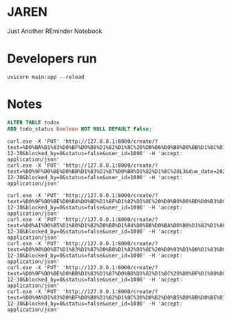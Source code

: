 # JAREN
Just Another REminder Notebook


# Developers run
```uvicorn main:app --reload```

# Notes

```sql
ALTER TABLE todos
ADD todo_status boolean NOT NULL DEFAULT False;
```

```commandline
curl.exe -X 'PUT' 'http://127.0.0.1:8000/create/?text=%D0%BA%D1%83%D0%BF%D0%B8%D1%82%D1%8C%20%D0%B6%D0%B8%D0%BB%D1%8C%D1%91&due_date=2024-12-30&blocked_by=0&status=false&user_id=1000' -H 'accept: application/json'
curl.exe -X 'PUT' 'http://127.0.0.1:8000/create/?text=%D0%9F%D0%BE%D0%BB%D1%83%D1%87%D0%B8%D1%82%D1%8C%20L3&due_date=2024-12-30&blocked_by=0&status=false&user_id=1000' -H 'accept: application/json'

curl.exe -X 'PUT' 'http://127.0.0.1:8000/create/?text=%D0%9F%D0%BE%D0%B4%D0%BD%D1%8F%D1%82%D1%8C%20%D0%B0%D0%BD%D0%B3%D0%BB%D0%B8%D0%B9%D1%81%D0%BA%D0%B8%D0%B9%20%D0%B4%D0%BE%20B2%2FB2%2B&due_date=2024-12-30&blocked_by=0&status=false&user_id=1000' -H 'accept: application/json'
curl.exe -X 'PUT' 'http://127.0.0.1:8000/create/?text=%D0%A1%D0%B5%D1%80%D1%82%D0%B8%D1%84%D0%B8%D0%BA%D0%B0%D1%82%D1%8B&due_date=2024-12-30&blocked_by=0&status=false&user_id=1000' -H 'accept: application/json'
curl.exe -X 'PUT' 'http://127.0.0.1:8000/create/?text=%D0%98%D0%B7%D1%83%D1%87%D0%B8%D1%82%D1%8C%20%D0%93%D1%80%D1%83%D0%B7%D0%B8%D0%BD%D1%81%D0%BA%D0%B8%D0%B9%20%D0%B4%D0%BE%20A2&due_date=2024-12-30&blocked_by=0&status=false&user_id=1000' -H 'accept: application/json'
curl.exe -X 'PUT' 'http://127.0.0.1:8000/create/?text=%D0%9F%D0%BE%D0%BB%D1%83%D1%87%D0%B8%D1%82%D1%8C%20%D0%BF%D1%80%D0%B0%D0%B2%D0%B0%20A%2FB&due_date=2024-12-30&blocked_by=0&status=false&user_id=1000' -H 'accept: application/json'
curl.exe -X 'PUT' 'http://127.0.0.1:8000/create/?text=%D0%9A%D1%83%D0%BF%D0%B8%D1%82%D1%8C%20%D0%B2%D0%B5%D0%BB%D0%BE%D1%81%D0%B8%D0%BF%D0%B5%D0%B4&due_date=2024-12-30&blocked_by=0&status=false&user_id=1000' -H 'accept: application/json'
```
